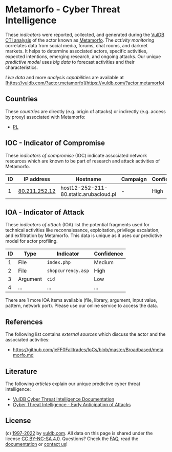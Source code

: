 # Metamorfo - Cyber Threat Intelligence

These _indicators_ were reported, collected, and generated during the [VulDB CTI analysis](https://vuldb.com/?kb.cti) of the actor known as [Metamorfo](https://vuldb.com/?actor.metamorfo). The _activity monitoring_ correlates data from social media, forums, chat rooms, and darknet markets. It helps to determine associated actors, specific activities, expected intentions, emerging research, and ongoing attacks. Our unique _predictive model_ uses _big data_ to forecast activities and their characteristics.

_Live data_ and more _analysis capabilities_ are available at [https://vuldb.com/?actor.metamorfo](https://vuldb.com/?actor.metamorfo)

## Countries

These _countries_ are directly (e.g. origin of attacks) or indirectly (e.g. access by proxy) associated with Metamorfo:

* [PL](https://vuldb.com/?country.pl)

## IOC - Indicator of Compromise

These _indicators of compromise_ (IOC) indicate associated network resources which are known to be part of research and attack activities of Metamorfo.

ID | IP address | Hostname | Campaign | Confidence
-- | ---------- | -------- | -------- | ----------
1 | [80.211.252.12](https://vuldb.com/?ip.80.211.252.12) | host12-252-211-80.static.arubacloud.pl | - | High

## IOA - Indicator of Attack

These _indicators of attack_ (IOA) list the potential fragments used for technical activities like reconnaissance, exploitation, privilege escalation, and exfiltration by Metamorfo. This data is unique as it uses our predictive model for actor profiling.

ID | Type | Indicator | Confidence
-- | ---- | --------- | ----------
1 | File | `index.php` | Medium
2 | File | `shopcurrency.asp` | High
3 | Argument | `cid` | Low
4 | ... | ... | ...

There are 1 more IOA items available (file, library, argument, input value, pattern, network port). Please use our online service to access the data.

## References

The following list contains _external sources_ which discuss the actor and the associated activities:

* https://github.com/jeFF0Falltrades/IoCs/blob/master/Broadbased/metamorfo.md

## Literature

The following _articles_ explain our unique predictive cyber threat intelligence:

* [VulDB Cyber Threat Intelligence Documentation](https://vuldb.com/?kb.cti)
* [Cyber Threat Intelligence - Early Anticipation of Attacks](https://www.scip.ch/en/?labs.20201022)

## License

(c) [1997-2022](https://vuldb.com/?kb.changelog) by [vuldb.com](https://vuldb.com/?kb.about). All data on this page is shared under the license [CC BY-NC-SA 4.0](https://creativecommons.org/licenses/by-nc-sa/4.0/). Questions? Check the [FAQ](https://vuldb.com/?kb.faq), read the [documentation](https://vuldb.com/?kb) or [contact us](https://vuldb.com/?contact)!
